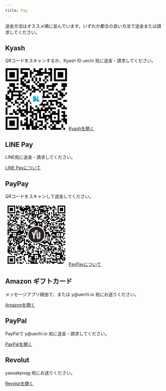 ```yaml
---
title: Pay
---
```


<div id="pay">
  <section>
    <p>
      送金方法はオススメ順に並んでいます。いずれか都合の良い方法で送金または請求してください。
    </p>
  </section>
  <section>
    <h1>Kyash</h1>
    <p>
      QRコードをスキャンするか、Kyash ID
      <span class="monospace">uechi</span> 宛に送金・請求してください。
    </p>
    <img src="/images/payment/kyash.png" width="200" height="200" />
    <a class="button" href="kyash://qr/u/7175222723044580164">Kyashを開く</a>
    <br />
  </section>
  <section>
    <h1>LINE Pay</h1>
    <p>LINE宛に送金・請求してください。</p>
    <a class="button" href="https://line.me/ja/pay">LINE Payについて</a>
  </section>
  <section>
    <h1>PayPay</h1>
    <p>QRコードをスキャンして送金してください。</p>
    <img src="/images/payment/paypay.png" width="200" height="200" />
    <a class="button" href="https://paypay.ne.jp/">PayPayについて</a>
    <br />
  </section>
  <section>
    <h1>Amazon ギフトカード</h1>
    <p>
      メッセージアプリ経由で、または
      <span class="monospace">y@uechi.io</span> 宛にお送りください。
    </p>
    <a class="button" href="https://www.amazon.co.jp/gp/product/B004N3APGO/">Amazonを開く</a>
  </section>
  <section>
    <h1>PayPal</h1>
    <p>
      PayPalで
      <span class="monospace">y@uechi.io</span> 宛に送金・請求してください。
    </p>
    <a class="button" href="https://paypal.me/uetchy">PayPalを開く</a>
    <br />
  </section>
  <section>
    <h1>Revolut</h1>
    <p><span class="monospace">yasuakpnqg</span> 宛にお送りください。</p>
    <a class="button" href="https://pay.revolut.com/profile/yasuakpnqg"
      >Revolutを開く</a>
  </section>
</div>
